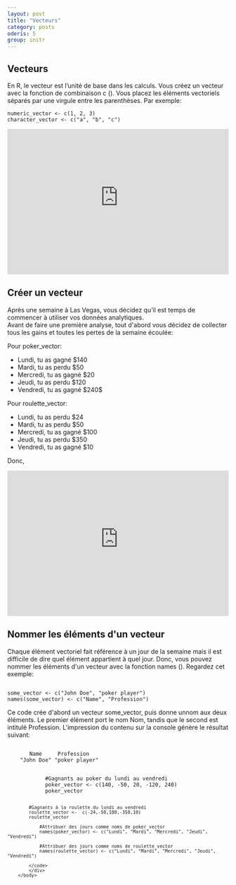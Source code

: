 ```yaml
---
layout: post
title: "Vecteurs"
category: posts
oderis: 5
group: initr
---
```


<h2>Vecteurs</h2>

<p><span id="result_box" lang="fr"><span>En R, le vecteur est l’unité de base dans les calculs. Vous créez un vecteur avec la fonction de combinaison c ().</span> <span>Vous placez les éléments vectoriels séparés par une virgule entre les parenthèses.</span> <span>Par exemple:</span></span></p>
<pre><code>numeric_vector &lt;- c(1, 2, 3)
character_vector &lt;- c("a", "b", "c")</code></pre>

<p><span lang="fr"><span> </span></span></p>
<p><iframe scrolling="yes" src="https://catalogue-ent2.univ-paris8.fr/datacamp/sbang/ch4_1.html" width="100%" height="330px" frameborder="0"></iframe></p>

<h2>Créer un vecteur</h2>

<p>Après une semaine à Las Vegas, vous décidez qu’il est temps de commencer à utiliser vos données analytiques.<br />Avant de faire une première analyse, tout d'abord vous décidez de collecter tous les gains et toutes les pertes de la semaine écoulée:</p>
<p>Pour poker_vector:</p>
<ul>
<li>Lundi, tu as gagné $140</li>
<li>Mardi, tu as perdu $50</li>
<li>Mercredi, tu as gagné $20</li>
<li>Jeudi, tu as perdu $120</li>
<li>Vendredi, tu as gagné $240$</li>
</ul>
<p>Pour roulette_vector:</p>
<ul>
<li>Lundi, tu as perdu $24</li>
<li>Mardi, tu as perdu $50</li>
<li>Mercredi, tu as gagné $100</li>
<li>Jeudi, tu as perdu $350</li>
<li>Vendredi, tu as gagné $10</li>
</ul>
<p>Donc,</p>
<p></p>
<p><iframe scrolling="yes" src="https://catalogue-ent2.univ-paris8.fr/datacamp/sbang/ch4_2.html" width="100%" height="330px" frameborder="0"></iframe></p>

<h2>Nommer les éléments d'un vecteur</h2>

<p>
Chaque élément vectoriel fait référence à un jour de la semaine mais il est difficile de dire quel élément appartient à quel jour. 
Donc, vous pouvez nommer les éléments d'un vecteur avec la fonction names (). Regardez cet exemple:
</p>

<pre><code>
some_vector <- c("John Doe", "poker player")
names(some_vector) <- c("Name", "Profession")
</code></pre>

Ce code crée d'abord un vecteur some_vector, puis donne unnom aux deux éléments. Le premier élément port le nom Nom, tandis que le second est intitulé Profession.  L'impression du contenu sur la console génère le résultat suivant:

<pre><code>
       Name     Profession 
    "John Doe" "poker player" 
</code></pre>

<html>
<head>
</head>
        <body>
        	<script type="text/javascript" src="//cdn.datacamp.com/dcl-react.js.gz"></script>
			<div data-datacamp-exercise data-lang="r">
        	<code data-type="sample-code">
        	#Gagnants au poker du lundi au vendredi
        	poker_vector <- c(140, -50, 20, -120, 240)
        	poker_vector

        	#Gagnants à la roulette du lundi au vendredi
			roulette_vector <-  c(-24,-50,100,-350,10)
			roulette_vector

                #Attribuer des jours comme noms de poker_vector
                names(poker_vector) <- c("Lundi", "Mardi", "Mercredi", "Jeudi", "Vendredi")

                #Attribuer des jours comme noms de roulette_vector
                names(roulette_vector) <- c("Lundi", "Mardi", "Mercredi", "Jeudi", "Vendredi")

	        </code>
			</div>
        </body>
</html>

